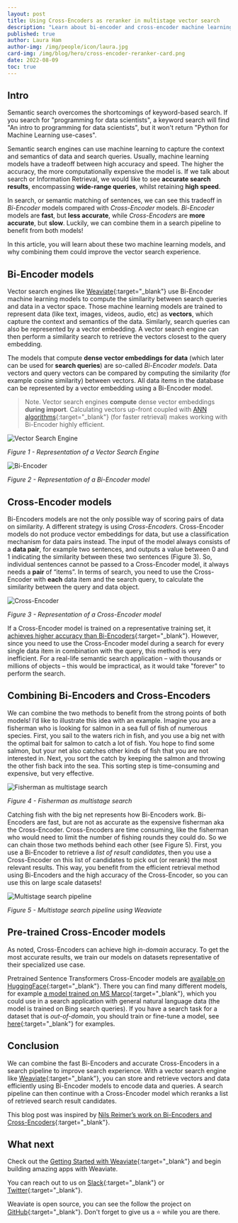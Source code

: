 ```yaml
---
layout: post
title: Using Cross-Encoders as reranker in multistage vector search
description: "Learn about bi-encoder and cross-encoder machine learning models, and why combining them could improve the vector search experience."
published: true
author: Laura Ham
author-img: /img/people/icon/laura.jpg
card-img: /img/blog/hero/cross-encoder-reranker-card.png
date: 2022-08-09
toc: true
---
```


## Intro

Semantic search overcomes the shortcomings of keyword-based search. If you search for "programming for data scientists", a keyword search will find "An intro to programming for data scientists", but it won't return "Python for Machine Learning use-cases".

Semantic search engines can use machine learning to capture the context and semantics of data and search queries. Usually, machine learning models have a tradeoff between high accuracy and speed. The higher the accuracy, the more computationally expensive the model is. If we talk about search or Information Retrieval, we would like to see **accurate search results**, encompassing **wide-range queries**, whilst retaining **high speed**. 

In search, or semantic matching of sentences, we can see this tradeoff in *Bi-Encoder* models compared with *Cross-Encoder* models. *Bi-Encoder* models are **fast**, but **less accurate**, while *Cross-Encoders* are **more accurate**, but **slow**. Luckily, we can combine them in a search pipeline to benefit from both models!

In this article, you will learn about these two machine learning models, and why combining them could improve the vector search experience.

## Bi-Encoder models

Vector search engines like [Weaviate](/developers/weaviate/current/){:target="_blank"} use Bi-Encoder machine learning models to compute the similarity between search queries and data in a vector space. Those machine learning models are trained to represent data (like text, images, videos, audio, etc) as **vectors**, which capture the context and semantics of the data. Similarly, search queries can also be represented by a vector embedding. A vector search engine can then perform a similarity search to retrieve the vectors closest to the query embedding. 

The models that compute **dense vector embeddings for data** (which later can be used for **search queries**) are so-called *Bi-Encoder models*. Data vectors and query vectors can be compared by computing the similarity (for example cosine similarity) between vectors. All data items in the database can be represented by a vector embedding using a Bi-Encoder model.

> Note. Vector search engines **compute** dense vector embeddings **during import**. Calculating vectors up-front coupled with [ANN algorithms](/developers/weaviate/current/vector-index-plugins/index.html){:target="_blank"} (for faster retrieval) makes working with Bi-Encoder highly efficient.

![Vector Search Engine](/img/blog/cross-encoders/vector-database.png)

*Figure 1 - Representation of a Vector Search Engine*

![Bi-Encoder](/img/blog/cross-encoders/bi-encoder.png)

*Figure 2 - Representation of a Bi-Encoder model*

## Cross-Encoder models

Bi-Encoders models are not the only possible way of scoring pairs of data on similarity. A different strategy is using *Cross-Encoders*. Cross-Encoder models do not produce vector embeddings for data, but use a classification mechanism for data pairs instead. The input of the model always consists of a **data pair**, for example two sentences, and outputs a value between 0 and 1 indicating the similarity between these two sentences (Figure 3). So, individual sentences cannot be passed to a Cross-Encoder model, it always needs a **pair** of “items”. In terms of search, you need to use the Cross-Encoder with **each** data item and the search query, to calculate the similarity between the query and data object.

![Cross-Encoder](/img/blog/cross-encoders/cross-encoder.png)

*Figure 3 - Representation of a Cross-Encoder model*


If a Cross-Encoder model is trained on a representative training set, it [achieves higher accuracy than Bi-Encoders](https://arxiv.org/abs/1908.10084){:target="_blank"}. However, since you need to use the Cross-Encoder model during a search for every single data item in combination with the query, this method is very inefficient. For a real-life semantic search application – with thousands or millions of objects – this would be impractical, as it would take "forever" to perform the search.

## Combining Bi-Encoders and Cross-Encoders

We can combine the two methods to benefit from the strong points of both models! I’d like to illustrate this idea with an example. Imagine you are a fisherman who is looking for salmon in a sea full of fish of numerous species. First, you sail to the waters rich in fish, and you use a big net with the optimal bait for salmon to catch a lot of fish. You hope to find some salmon, but your net also catches other kinds of fish that you are not interested in. Next, you sort the catch by keeping the salmon and throwing the other fish back into the sea. This sorting step is time-consuming and expensive, but very effective.

![Fisherman as multistage search](/img/blog/cross-encoders/fisherman.jpg)

*Figure 4 - Fisherman as multistage search*

Catching fish with the big net represents how Bi-Encoders work. Bi-Encoders are fast, but are not as accurate as the expensive fisherman aka the Cross-Encoder. Cross-Encoders are time consuming, like the fisherman who would need to limit the number of fishing rounds they could do. So we can chain those two methods behind each other (see Figure 5). First, you use a Bi-Encoder to retrieve a *list of result candidates*, then you use a Cross-Encoder on this list of candidates to pick out (or rerank) the most relevant results. This way, you benefit from the efficient retrieval method using Bi-Encoders and the high accuracy of the Cross-Encoder, so you can use this on large scale datasets!

![Multistage search pipeline](/img/blog/cross-encoders/weaviate-pipeline-long.png)

*Figure 5 - Multistage search pipeline using Weaviate*

## Pre-trained Cross-Encoder models

As noted, Cross-Encoders can achieve high *in-domain* accuracy. To get the most accurate results, we train our models on datasets representative of their specialized use case.

Pretrained Sentence Transformers Cross-Encoder models are [available on HuggingFace](https://huggingface.co/Cross-Encoder){:target="_blank"}. There you can find many different models, for example [a model trained on MS Marco](https://huggingface.co/cross-encoder/mmarco-mMiniLMv2-L12-H384-v1){:target="_blank"}, which you could use in a search application with general natural language data (the model is trained on Bing search queries). If you have a search task for a dataset that is *out-of-domain*, you should train or fine-tune a model, see [here](https://www.sbert.net/examples/training/cross-encoder/README.html){:target="_blank"} for examples.

## Conclusion

We can combine the fast Bi-Encoders and accurate Cross-Encoders in a search pipeline to improve search experience. With a vector search engine like [Weaviate](/){:target="_blank"}, you can store and retrieve vectors and data efficiently using Bi-Encoder models to encode data and queries. A search pipeline can then continue with a Cross-Encoder model which reranks a list of retrieved search result candidates. 

This blog post was inspired by [Nils Reimer’s work on Bi-Encoders and Cross-Encoders](https://www.sbert.net/examples/applications/cross-encoder/README.html){:target="_blank"}.


## What next
Check out the [Getting Started with Weaviate](/developers/weaviate/current/getting-started/quick-start.html){:target="_blank"} and begin building amazing apps with Weaviate.

You can reach out to us on [Slack](https://join.slack.com/t/weaviate/shared_invite/zt-goaoifjr-o8FuVz9b1HLzhlUfyfddhw){:target="_blank"} or [Twitter](https://twitter.com/SeMI_tech){:target="_blank"}.

Weaviate is open source, you can see the follow the project on [GitHub](https://github.com/semi-technologies/weaviate){:target="_blank"}. Don't forget to give us a ⭐️ while you are there.